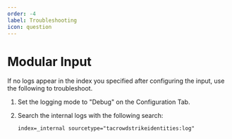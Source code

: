 ```yaml
---
order: -4
label: Troubleshooting
icon: question
---
```


# Modular Input

If no logs appear in the index you specified after configuring the input, use the following to troubleshoot.

1. Set the logging mode to "Debug" on the Configuration Tab.
2. Search the internal logs with the following search:

    ``` shell
    index=_internal sourcetype="tacrowdstrikeidentities:log"
    ```